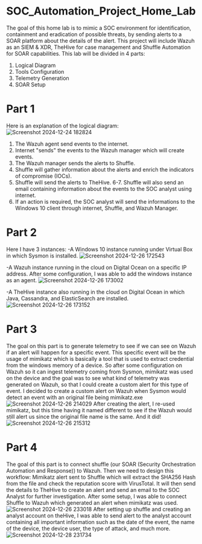 # SOC_Automation_Project_Home_Lab
The goal of this home lab is to mimic a SOC environment for identification, containment and eradication of possible threats, by sending alerts to a SOAR platform about the details of the alert. This project will include Wazuh as an SIEM & XDR, TheHive for case management and Shuffle Automation for SOAR capabilities. This lab will be divided in 4 parts: 
1. Logical Diagram
2. Tools Configuration
3. Telemetry Generation
4. SOAR Setup

# Part 1
Here is an explanation of the logical diagram:
![Screenshot 2024-12-24 182824](https://github.com/user-attachments/assets/cd4660dd-dece-4592-bde1-0f1c950d9d5b)

1. The Wazuh agent send events to the internet.
2. Internet "sends" the events to the Wazuh manager which will create events.
3. The Wazuh manager sends the alerts to Shuffle.
4. Shuffle will gather information about the alerts and enrich the indicators of compromise (IOCs).
5. Shuffle will send the alerts to TheHive.
6-7. Shuffle will also send an email containing information about the events to the SOC analyst using internet.
8. If an action is required, the SOC analyst will send the informations to the Windows 10 client through internet, Shuffle, and Wazuh Manager.

# Part 2
Here I have 3 instances:
-A Windows 10 instance running under Virtual Box in which Sysmon is installed.
![Screenshot 2024-12-26 172543](https://github.com/user-attachments/assets/e6fec1c4-12ec-4b07-a9f3-b12dc14fea06)

-A Wazuh instance running in the cloud on Digital Ocean on a specific IP address. After some configuration, I was able to add the windows instance as an agent.
![Screenshot 2024-12-26 173002](https://github.com/user-attachments/assets/2181d3b3-d0a8-4173-8afa-99d8bc8060c0)

-A TheHive instance also running in the cloud on Digital Ocean in which Java, Cassandra, and ElasticSearch are installed.
![Screenshot 2024-12-26 173152](https://github.com/user-attachments/assets/311db664-e675-48b6-aa22-cfdafd314f1f)

# Part 3
The goal on this part is to generate telemetry to see if we can see on Wazuh if an alert will happen for a specific event. This specific event will be the usage of mimikatz which is basically a tool that is used to extract credential from the windows memory of a device. So after some configuration on Wazuh so it can ingest telemetry coming from Sysmon, mimikatz was used on the device and the goal was to see what kind of telemetry was generated on Wazuh, so that I could create a custom alert for this type of event. I decided to create a custom alert on Wazuh when Sysmon would detect an event with an original file being mimikatz.exe
![Screenshot 2024-12-26 214029](https://github.com/user-attachments/assets/b911ce06-d5ca-4b38-a4f7-0f894bfdb082)
After creating the alert, I re-used mimikatz, but this time having it named different to see if the Wazuh would still alert us since the original file name is the same. And it did!
![Screenshot 2024-12-26 215312](https://github.com/user-attachments/assets/395589c0-eac2-49e7-a0f5-b6e63a0fe89f)

# Part 4
The goal of this part is to connect shuffle (our SOAR (Security Orchestration Automation and Response)) to Wazuh. Then we need to design this workflow: Mimikatz alert sent to Shuffle which will extract the SHA256 Hash from the file and check the reputation score with VirusTotal. It will then send the details to TheHive to create an alert and send an email to the SOC Analyst for further investigation. After some setup, I was able to connect Shuffle to Wazuh which generated an alert when mimikatz was used.
![Screenshot 2024-12-26 233018](https://github.com/user-attachments/assets/6f4f9980-da7c-413e-bf0a-c3ffbf642b65)
After setting up shuffle and creating an analyst account on theHive, I was able to send alert to the analyst account containing all important information such as the date of the event, the name of the device, the device user, the type of attack, and much more.
![Screenshot 2024-12-28 231734](https://github.com/user-attachments/assets/9bea8d30-f97f-4fa4-a1d6-257450e72939)
